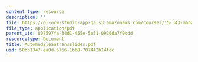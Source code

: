```yaml
---
content_type: resource
description: ''
file: https://ol-ocw-studio-app-qa.s3.amazonaws.com/courses/15-343-managing-transformations-in-work-organizations-and-society-spring-2002/50bb1347aa0d67661b68707442b14fcc_Automod2leantransslides.pdf
file_type: application/pdf
parent_uid: 807597fa-34d1-455e-5e51-0926da7f0ddd
resourcetype: Document
title: Automod2leantransslides.pdf
uid: 50bb1347-aa0d-6766-1b68-707442b14fcc
---
```

